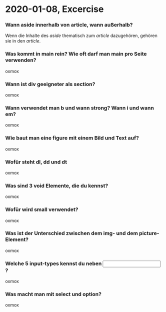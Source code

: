 # 2020-01-08, Excercise

### Wann aside innerhalb von article, wann außerhalb?
Wenn die Inhalte des *aside* thematisch zum *article* dazugehören, gehören sie in den *article*.

### Was kommt in main rein? Wie oft darf man main pro Seite verwenden?
oxmox

### Wann ist div geeigneter als section?
oxmox

### Wann verwendet man b und wann strong? Wann i und wann em?
oxmox

### Wie baut man eine figure mit einem Bild und Text auf?
oxmox

### Wofür steht dl, dd und dt
oxmox

### Was sind 3 void Elemente, die du kennst?
oxmox

### Wofür wird small verwendet?
oxmox

### Was ist der Unterschied zwischen dem img- und dem picture-Element?
oxmox

### Welche 5 input-types kennst du neben <input type="text">?
oxmox

### Was macht man mit select und option?
oxmox